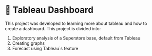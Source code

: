 # 📐 Tableau Dashboard
This project was developed to learning more about tableau and how to create a dashboard.
This project is divided into:
1. Exploratory analysis of a Superstore base, default from Tableau
2. Creating graphs
3. Forecast using Tableau`s feature
